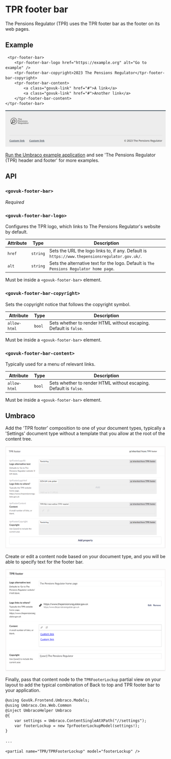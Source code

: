 # TPR footer bar

The Pensions Regulator (TPR) uses the TPR footer bar as the footer on its web pages.

## Example

```razor
 <tpr-footer-bar>
    <tpr-footer-bar-logo href="https://example.org" alt="Go to example" />
    <tpr-footer-bar-copyright>2023 The Pensions Regulator</tpr-footer-bar-copyright>
    <tpr-footer-bar-content>
        <a class="govuk-link" href="#">A link</a>
        <a class="govuk-link" href="#">Another link</a>
    </tpr-footer-bar-content>
</tpr-footer-bar>
```

![TPR footer bar](../images/tpr-footer-bar.png)

[Run the Umbraco example application](docs/umbraco/run-example-application.md) and see 'The Pensions Regulator (TPR) header and footer' for more examples.

## API

### `<govuk-footer-bar>`

_Required_

### `<govuk-footer-bar-logo>`

Configures the TPR logo, which links to The Pensions Regulator's website by default.

| Attribute | Type     | Description                                                                                    |
| --------- | -------- | ---------------------------------------------------------------------------------------------- |
| `href`    | `string` | Sets the URL the logo links to, if any. Default is `https://www.thepensionsregulator.gov.uk/`. |
| `alt`     | `string` | Sets the alternative text for the logo. Default is `The Pensions Regulator home page`.         |

Must be inside a `<govuk-footer-bar>` element.

### `<govuk-footer-bar-copyright>`

Sets the copyright notice that follows the copyright symbol.

| Attribute    | Type   | Description                                                       |
| ------------ | ------ | ----------------------------------------------------------------- |
| `allow-html` | `bool` | Sets whether to render HTML without escaping. Default is `false`. |

Must be inside a `<govuk-footer-bar>` element.

### `<govuk-footer-bar-content>`

Typically used for a menu of relevant links.

| Attribute    | Type   | Description                                                       |
| ------------ | ------ | ----------------------------------------------------------------- |
| `allow-html` | `bool` | Sets whether to render HTML without escaping. Default is `false`. |

Must be inside a `<govuk-footer-bar>` element.

## Umbraco

Add the 'TPR footer' composition to one of your document types, typically a 'Settings' document type without a template that you allow at the root of the content tree.

![TPR footer bar composition added to a document type](/docs/images/tpr-footer-bar-umbraco-document-type.png)

Create or edit a content node based on your document type, and you will be able to specify text for the footer bar.

![Editing TPR footer bar content](/docs/images/tpr-footer-bar-umbraco-content.png)

Finally, pass that content node to the `TPRFooterLockup` partial view on your layout to add the typical combination of Back to top and TPR footer bar to your application.

```razor
@using GovUk.Frontend.Umbraco.Models;
@using Umbraco.Cms.Web.Common
@inject UmbracoHelper Umbraco
@{
    var settings = Umbraco.ContentSingleAtXPath("//settings");
    var footerLockup = new TprFooterLockupModel(settings!);
}

...

<partial name="TPR/TPRFooterLockup" model="footerLockup" />
```
